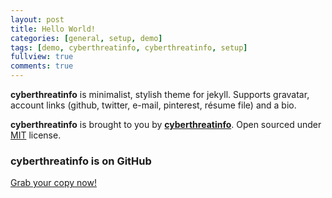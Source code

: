 ```yaml
---
layout: post
title: Hello World!
categories: [general, setup, demo]
tags: [demo, cyberthreatinfo, cyberthreatinfo, setup]
fullview: true
comments: true
---
```


**cyberthreatinfo** is minimalist, stylish theme for jekyll. Supports gravatar, account links (github, twitter, e-mail, pinterest, résume file) and a bio.  

**cyberthreatinfo** is brought to you by **[cyberthreatinfo](http://ismaildemirbilek.com)**. Open sourced under [MIT](http://opensource.org/licenses/MIT) license.

### cyberthreatinfo is on GitHub

<a class="btn btn-default" href="https://github.com/cyberthreatinfo/cyberthreatinfo">Grab your copy now!</a>
